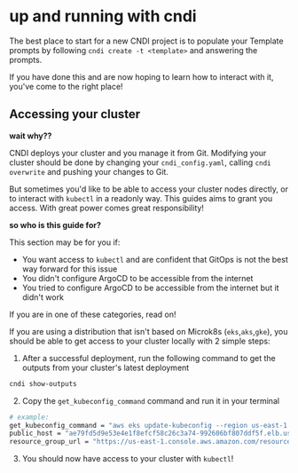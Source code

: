 # up and running with cndi

The best place to start for a new CNDI project is to populate your Template
prompts by following `cndi create -t <template>` and answering the prompts.

If you have done this and are now hoping to learn how to interact with it,
you've come to the right place!

## Accessing your cluster

**wait why??**

CNDI deploys your cluster and you manage it from Git. Modifying your cluster
should be done by changing your `cndi_config.yaml`, calling `cndi overwrite` and
pushing your changes to Git.

But sometimes you'd like to be able to access your cluster nodes directly, or to
interact with `kubectl` in a readonly way. This guides aims to grant you access.
With great power comes great responsibility!

**so who is this guide for?**

This section may be for you if:

- You want access to `kubectl` and are confident that GitOps is not the best way
  forward for this issue
- You didn't configure ArgoCD to be accessible from the internet
- You tried to configure ArgoCD to be accessible from the internet but it didn't
  work

If you are in one of these categories, read on!

If you are using a distribution that isn't based on Microk8s
(`eks`,`aks`,`gke`), you should be able to get access to your cluster locally
with 2 simple steps:

1. After a successful deployment, run the following command to get the outputs
   from your cluster's latest deployment

```bash
cndi show-outputs
```

2. Copy the `get_kubeconfig_command` command and run it in your terminal

```bash
# example:
get_kubeconfig_command = "aws eks update-kubeconfig --region us-east-1 --name my-cluster-project"
public_host = "ae79fd5d9e53e4e1f8efcf58c26c3a74-992606bf807ddf5f.elb.us-east-1.amazonaws.com"
resource_group_url = "https://us-east-1.console.aws.amazon.com/resource-groups/group/cndi-rg_mj-show-outputs"
```

3. You should now have access to your cluster with `kubectl`!
